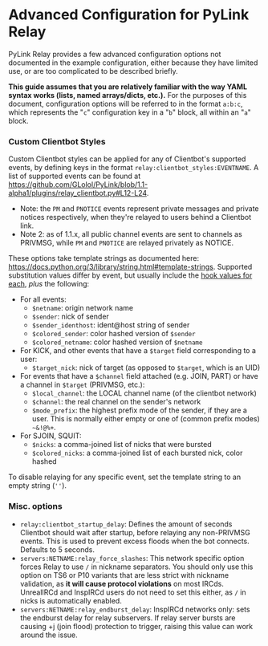 # Advanced Configuration for PyLink Relay

PyLink Relay provides a few advanced configuration options not documented in the example configuration, either because they have limited use, or are too complicated to be described briefly.

**This guide assumes that you are relatively familiar with the way YAML syntax works (lists, named arrays/dicts, etc.).** For the purposes of this document, configuration options will be referred to in the format `a:b:c`, which represents the "`c`" configuration key in a "`b`" block, all within an "`a`" block.

### Custom Clientbot Styles

Custom Clientbot styles can be applied for any of Clientbot's supported events, by defining keys in the format `relay:clientbot_styles:EVENTNAME`. A list of supported events can be found at https://github.com/GLolol/PyLink/blob/1.1-alpha1/plugins/relay_clientbot.py#L12-L24.
- Note: the `PM` and `PNOTICE` events represent private messages and private notices respectively, when they're relayed to users behind a Clientbot link.
- Note 2: as of 1.1.x, all public channel events are sent to channels as PRIVMSG, while `PM` and `PNOTICE` are relayed privately as NOTICE.

These options take template strings as documented here: https://docs.python.org/3/library/string.html#template-strings. Supported substitution values differ by event, but usually include the [hook values for each](technical/hooks-reference.md#irc-command-hooks), *plus* the following:

- For all events:
    - `$netname`: origin network name
    - `$sender`: nick of sender
    - `$sender_identhost`: ident@host string of sender
    - `$colored_sender`: color hashed version of `$sender`
    - `$colored_netname`: color hashed version of `$netname`
- For KICK, and other events that have a `$target` field corresponding to a user:
    - `$target_nick`: nick of target (as opposed to `$target`, which is an UID)
- For events that have a `$channel` field attached (e.g. JOIN, PART) or have a channel in `$target` (PRIVMSG, etc.):
    - `$local_channel`: the LOCAL channel name (of the clientbot network)
    - `$channel`: the real channel on the sender's network
    - `$mode_prefix`: the highest prefix mode of the sender, if they are a user. This is normally either empty or one of (common prefix modes) `~&!@%+`.
- For SJOIN, SQUIT:
    - `$nicks`: a comma-joined list of nicks that were bursted
    - `$colored_nicks`: a comma-joined list of each bursted nick, color hashed

To disable relaying for any specific event, set the template string to an empty string (`''`).

### Misc. options
- `relay:clientbot_startup_delay`: Defines the amount of seconds Clientbot should wait after startup, before relaying any non-PRIVMSG events. This is used to prevent excess floods when the bot connects. Defaults to 5 seconds.
- `servers:NETNAME:relay_force_slashes`: This network specific option forces Relay to use `/` in nickname separators. You should only use this option on TS6 or P10 variants that are less strict with nickname validation, as **it will cause protocol violations** on most IRCds. UnrealIRCd and InspIRCd users do not need to set this either, as `/` in nicks is automatically enabled.
- `servers:NETNAME:relay_endburst_delay`: InspIRCd networks only: sets the endburst delay for relay subservers. If relay server bursts are causing +j (join flood) protection to trigger, raising this value can work around the issue.
